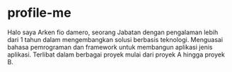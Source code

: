 # profile-me
Halo saya Arken fio damero, seorang Jabatan dengan pengalaman lebih dari 1 tahun dalam mengembangkan solusi berbasis teknologi. Menguasai bahasa pemrograman dan framework untuk membangun aplikasi jenis aplikasi. Terlibat dalam berbagai proyek mulai dari proyek A hingga proyek B.
